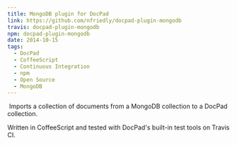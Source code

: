 ```yaml
---
title: MongoDB plugin for DocPad
link: https://github.com/nfriedly/docpad-plugin-mongodb
travis: docpad-plugin-mongodb
npm: docpad-plugin-mongodb
date: 2014-10-15
tags:
  - DocPad
  - CoffeeScript
  - Continuous Integration
  - npm
  - Open Source
  - MongoDB
---
```


<img src="https://avatars3.githubusercontent.com/u/45120?v=2&amp;s=86" class="right clearfix thumbnail" alt=""> Imports a collection of documents from a MongoDB collection to a DocPad collection.

Written in CoffeeScript and tested with DocPad's built-in test tools on Travis CI.
